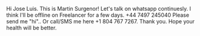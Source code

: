 Hi Jose Luis.
This is Martin Surgenor!
Let's talk on whatsapp continuesly. I think I'll be offline on Freelancer for a few days.
+44 7497 245040
Please send me "hi"..
Or call/SMS me here +1 804 767 7267.
Thank you.
Hope your health will be better.
